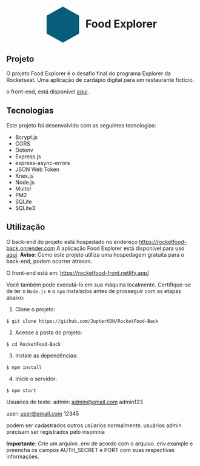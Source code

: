 <h1 align="center" style="text-align: center;">
  <img alt="Logo do Food Explorer" src="./src/assets/favicon.svg" style="vertical-align: middle; margin-right: 10px;">
  Food Explorer
</h1>

## Projeto

O projeto Food Explorer é o desafio final do programa Explorer da Rocketseat. Uma aplicação de cardápio digital para um restaurante fictício.

o front-end, está disponível [aqui](https://github.com/JupterKDH/RocketFood-Front).

<h2>Tecnologias</h2>

Este projeto foi desenvolvido com as seguintes tecnologias:

- Bcrypt.js
- CORS
- Dotenv
- Express.js
- express-async-errors
- JSON Web Token
- Knex.js
- Node.js
- Multer
- PM2
- SQLite
- SQLite3

<h2>Utilização</h2>

O back-end do projeto está hospedado no endereço https://rocketfood-back.onrender.com  A aplicação Food Explorer está disponível para uso [aqui](https://rocketfood-front.netlify.app).
**Aviso**: Como este projeto utiliza uma hospedagem gratuita para o back-end, podem ocorrer atrasos.

O front-end está em: https://rocketfood-front.netlify.app/

Você também pode executá-lo em sua máquina localmente. Certifique-se de ter o ``Node.js`` e o ``npm`` instalados antes de prosseguir com as etapas abaixo:

1. Clone o projeto:

```
$ git clone https://github.com/JupterKDH/RocketFood-Back
```

2. Acesse a pasta do projeto:

```
$ cd RocketFood-Back
```

3. Instale as dependências:

```
$ npm install
```

4. Inicie o servidor:

```
$ npm start
```

Usuários de teste:
admin:
admin@email.com
admin123

user:
user@email.com
12345

podem ser cadastrados outros usúarios normalmente.
usuários admin precisam ser registrados pelo insomnia

**Importante**: Crie um arquivo .env de acordo com o arquivo .env.example e preencha os campos AUTH_SECRET e PORT com suas respectivas informações.

